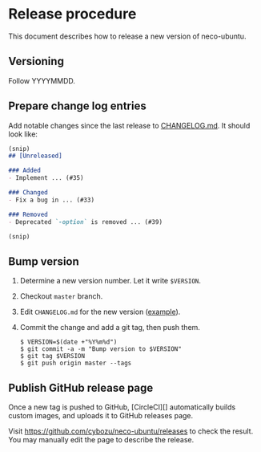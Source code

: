 Release procedure
=================

This document describes how to release a new version of neco-ubuntu.

Versioning
----------

Follow YYYYMMDD.

Prepare change log entries
--------------------------

Add notable changes since the last release to [CHANGELOG.md](CHANGELOG.md).
It should look like:

```markdown
(snip)
## [Unreleased]

### Added
- Implement ... (#35)

### Changed
- Fix a bug in ... (#33)

### Removed
- Deprecated `-option` is removed ... (#39)

(snip)
```

Bump version
------------

1. Determine a new version number.  Let it write `$VERSION`.
2. Checkout `master` branch.
3. Edit `CHANGELOG.md` for the new version ([example][]).
4. Commit the change and add a git tag, then push them.

    ```console
    $ VERSION=$(date +"%Y%m%d")
    $ git commit -a -m "Bump version to $VERSION"
    $ git tag $VERSION
    $ git push origin master --tags
    ```

Publish GitHub release page
---------------------------

Once a new tag is pushed to GitHub, [CircleCI][] automatically
builds custom images, and uploads it to GitHub releases page.

Visit https://github.com/cybozu/neco-ubuntu/releases to check
the result.  You may manually edit the page to describe the release.

[example]: https://github.com/cybozu-go/etcdpasswd/commit/77d95384ac6c97e7f48281eaf23cb94f68867f79
